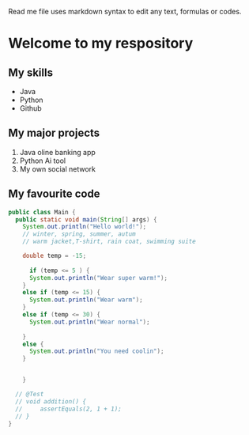 Read me file uses markdown syntax to edit any text, formulas or codes.

# Welcome to my respository 

## My skills
- Java
- Python
- Github

## My major projects
1. Java oline banking app
2. Python Ai tool
3. My own social network

## My favourite code

``` java
public class Main {
  public static void main(String[] args) {
    System.out.println("Hello world!");
    // winter, spring, summer, autum
    // warm jacket,T-shirt, rain coat, swimming suite

    double temp = -15;
      
      if (temp <= 5 ) {
      System.out.println("Wear super warm!");
    }
    else if (temp <= 15) {
      System.out.println("Wear warm");
    }
    else if (temp <= 30) {
      System.out.println("Wear normal");
  
    }
    else {
      System.out.println("You need coolin");
    }


    }

  // @Test
  // void addition() {
  //     assertEquals(2, 1 + 1);
  // }
}
```
